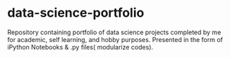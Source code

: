# data-science-portfolio

Repository containing portfolio of data science projects completed by me for academic, self learning, and hobby purposes. Presented in the form of iPython Notebooks & .py files( modularize codes).
